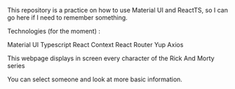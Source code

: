 This repository is a practice on how to use Material UI and ReactTS, so I can go here if I need to remember something.

Technologies (for the moment) :

Material UI
Typescript
React
Context
React Router
Yup
Axios

This webpage displays in screen every character of the Rick And Morty series

You can select someone and look at more basic information.
